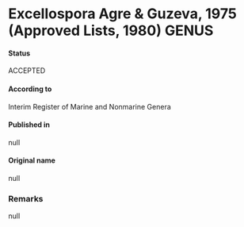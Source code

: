 # Excellospora Agre & Guzeva, 1975 (Approved Lists, 1980) GENUS

#### Status
ACCEPTED

#### According to
Interim Register of Marine and Nonmarine Genera

#### Published in
null

#### Original name
null

### Remarks
null